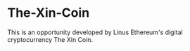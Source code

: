 # The-Xin-Coin
This is an opportunity developed by Linus Ethereum's digital cryptocurrency The Xin Coin.

